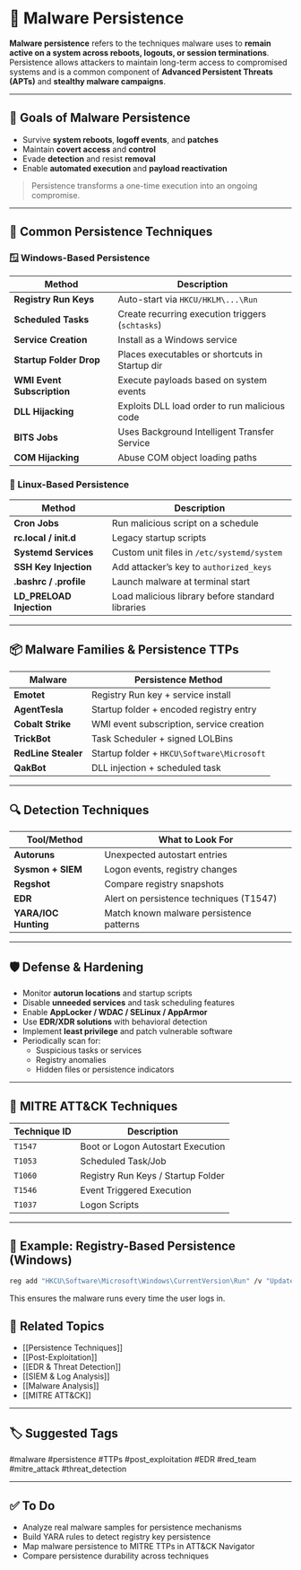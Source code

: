 # 🦠 Malware Persistence

**Malware persistence** refers to the techniques malware uses to **remain active on a system across reboots, logouts, or session terminations**. Persistence allows attackers to maintain long-term access to compromised systems and is a common component of **Advanced Persistent Threats (APTs)** and **stealthy malware campaigns**.

---

## 🎯 Goals of Malware Persistence

- Survive **system reboots**, **logoff events**, and **patches**
- Maintain **covert access** and **control**
- Evade **detection** and resist **removal**
- Enable **automated execution** and **payload reactivation**

> Persistence transforms a one-time execution into an ongoing compromise.

---

## 🧱 Common Persistence Techniques

### 🪟 Windows-Based Persistence

| Method                  | Description                                         |
|-------------------------|-----------------------------------------------------|
| **Registry Run Keys**   | Auto-start via `HKCU/HKLM\...\Run`                  |
| **Scheduled Tasks**     | Create recurring execution triggers (`schtasks`)    |
| **Service Creation**    | Install as a Windows service                        |
| **Startup Folder Drop** | Places executables or shortcuts in Startup dir      |
| **WMI Event Subscription** | Execute payloads based on system events        |
| **DLL Hijacking**       | Exploits DLL load order to run malicious code       |
| **BITS Jobs**           | Uses Background Intelligent Transfer Service        |
| **COM Hijacking**       | Abuse COM object loading paths                     |

### 🐧 Linux-Based Persistence

| Method                  | Description                                          |
|-------------------------|------------------------------------------------------|
| **Cron Jobs**           | Run malicious script on a schedule                   |
| **rc.local / init.d**   | Legacy startup scripts                               |
| **Systemd Services**    | Custom unit files in `/etc/systemd/system`          |
| **SSH Key Injection**   | Add attacker’s key to `authorized_keys`             |
| **.bashrc / .profile**  | Launch malware at terminal start                     |
| **LD_PRELOAD Injection**| Load malicious library before standard libraries     |

---

## 📦 Malware Families & Persistence TTPs

| Malware              | Persistence Method                         |
|----------------------|---------------------------------------------|
| **Emotet**           | Registry Run key + service install          |
| **AgentTesla**       | Startup folder + encoded registry entry     |
| **Cobalt Strike**    | WMI event subscription, service creation    |
| **TrickBot**         | Task Scheduler + signed LOLBins             |
| **RedLine Stealer**  | Startup folder + `HKCU\Software\Microsoft`  |
| **QakBot**           | DLL injection + scheduled task              |

---

## 🔍 Detection Techniques

| Tool/Method          | What to Look For                            |
|----------------------|---------------------------------------------|
| **Autoruns**         | Unexpected autostart entries                |
| **Sysmon + SIEM**    | Logon events, registry changes              |
| **Regshot**          | Compare registry snapshots                  |
| **EDR**              | Alert on persistence techniques (T1547)     |
| **YARA/IOC Hunting** | Match known malware persistence patterns    |

---

## 🛡 Defense & Hardening

- Monitor **autorun locations** and startup scripts
- Disable **unneeded services** and task scheduling features
- Enable **AppLocker / WDAC / SELinux / AppArmor**
- Use **EDR/XDR solutions** with behavioral detection
- Implement **least privilege** and patch vulnerable software
- Periodically scan for:
  - Suspicious tasks or services
  - Registry anomalies
  - Hidden files or persistence indicators

---

## 🧠 MITRE ATT&CK Techniques

| Technique ID | Description                          |
|--------------|--------------------------------------|
| `T1547`      | Boot or Logon Autostart Execution    |
| `T1053`      | Scheduled Task/Job                   |
| `T1060`      | Registry Run Keys / Startup Folder   |
| `T1546`      | Event Triggered Execution            |
| `T1037`      | Logon Scripts                        |

---

## 📘 Example: Registry-Based Persistence (Windows)

```bash
reg add "HKCU\Software\Microsoft\Windows\CurrentVersion\Run" /v "Updater" /t REG_SZ /d "C:\Users\User\AppData\Roaming\malware.exe"
```
This ensures the malware runs every time the user logs in.

## 🔗 Related Topics

- [[Persistence Techniques]]
- [[Post-Exploitation]]
- [[EDR & Threat Detection]]
- [[SIEM & Log Analysis]]
- [[Malware Analysis]]
- [[MITRE ATT&CK]]

---

## 🏷 Suggested Tags

#malware #persistence #TTPs #post_exploitation #EDR #red_team #mitre_attack #threat_detection

---

## ✅ To Do

-  Analyze real malware samples for persistence mechanisms
-  Build YARA rules to detect registry key persistence
-  Map malware persistence to MITRE TTPs in ATT&CK Navigator
-  Compare persistence durability across techniques